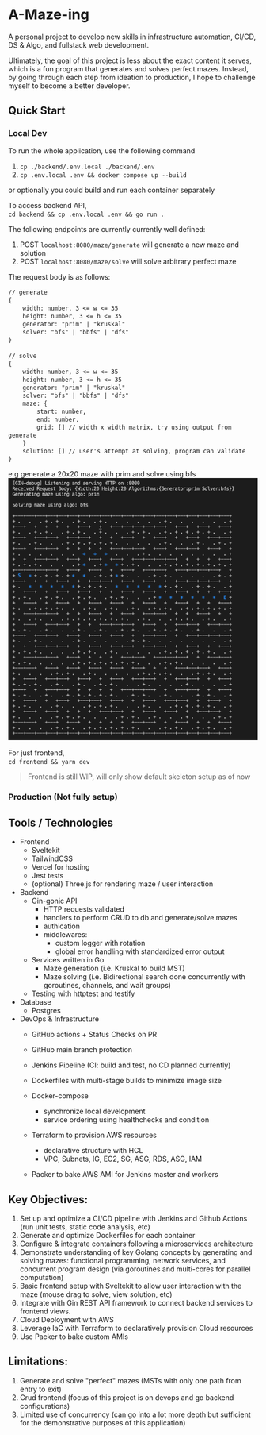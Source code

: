 # A-Maze-ing
A personal project to develop new skills in infrastructure automation, CI/CD, DS & Algo, and fullstack web development. 

Ultimately, the goal of this project is less about the exact content it serves, which is a fun program that generates and solves perfect mazes. Instead, by going through each step from ideation to production, I hope to challenge myself to become a better developer.

## Quick Start
### Local Dev
To run the whole application, use the following command
1. `cp ./backend/.env.local ./backend/.env`
2. `cp .env.local .env && docker compose up --build`

or optionally you could build and run each container separately

To access backend API, \
`cd backend && cp .env.local .env && go run .`


The following endpoints are currently currently well defined:
1. POST `localhost:8080/maze/generate` will generate a new maze and solution
2. POST `localhost:8080/maze/solve` will solve arbitrary perfect maze

The request body is as follows: 
```
// generate
{
    width: number, 3 <= w <= 35
    height: number, 3 <= h <= 35
    generator: "prim" | "kruskal"
    solver: "bfs" | "bbfs" | "dfs"
}

// solve
{
    width: number, 3 <= w <= 35
    height: number, 3 <= h <= 35
    generator: "prim" | "kruskal"
    solver: "bfs" | "bbfs" | "dfs"
    maze: {
        start: number,
        end: number,
        grid: [] // width x width matrix, try using output from generate
    }
    solution: [] // user's attempt at solving, program can validate
}
```

e.g generate a 20x20 maze with prim and solve using bfs
![Alt text](/assets/maze_example1.png)

For just frontend, \
`cd frontend && yarn dev`

> Frontend is still WIP, will only show default skeleton setup as of now

### Production (Not fully setup)

## Tools / Technologies
- Frontend
    - Sveltekit
    - TailwindCSS
    - Vercel for hosting
    - Jest tests
    - (optional) Three.js for rendering maze / user interaction
- Backend
    - Gin-gonic API
        - HTTP requests validated
        - handlers to perform CRUD to db and generate/solve mazes
        - authication
        - middlewares:
            - custom logger with rotation
            - global error handling with standardized error output
    - Services written in Go
        - Maze generation (i.e. Kruskal to build MST)
        - Maze solving (i.e. Bidirectional search done concurrently with goroutines, channels, and wait groups)
    - Testing with httptest and testify
- Database
    - Postgres
- DevOps & Infrastructure
    - GitHub actions + Status Checks on PR
    - GitHub main branch protection
    - Jenkins Pipeline (CI: build and test, no CD planned currently) 
    - Dockerfiles with multi-stage builds to minimize image size
    - Docker-compose
        - synchronize local development
        - service ordering using healthchecks and condition
    - Terraform to provision AWS resources 
        - declarative structure with HCL
        - VPC, Subnets, IG, EC2, SG, ASG, RDS, ASG, IAM

    - Packer to bake AWS AMI for Jenkins master and workers

## Key Objectives: 
1. Set up and optimize a CI/CD pipeline with Jenkins and Github Actions (run unit tests, static code analysis, etc)
2. Generate and optimize Dockerfiles for each container
3. Configure & integrate containers following a microservices architecture
4. Demonstrate understanding of key Golang concepts by generating and solving mazes: functional programming, network services, and concurrent program design (via goroutines and multi-cores for parallel computation)
5. Basic frontend setup with Sveltekit to allow user interaction with the maze (mouse drag to solve, view solution, etc)
6. Integrate with Gin REST API framework to connect backend services to frontend views.
7. Cloud Deployment with AWS
8. Leverage IaC with Terraform to declaratively provision Cloud resources
9. Use Packer to bake custom AMIs

## Limitations:
1. Generate and solve "perfect" mazes (MSTs with only one path from entry to exit)
2. Crud frontend (focus of this project is on devops and go backend configurations)
3. Limited use of concurrency (can go into a lot more depth but sufficient for the demonstrative purposes of this application)
